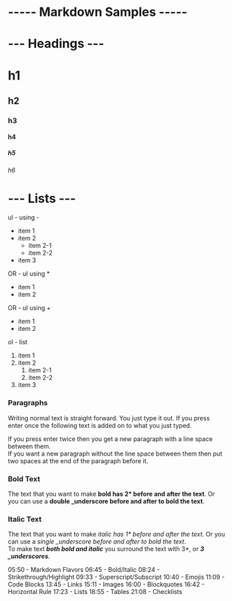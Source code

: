 # ----- Markdown Samples -----

# --- Headings ---

# h1

## h2

### h3

#### h4

##### h5

###### h6

# --- Lists ---

ul - using -

- item 1
- item 2
  - item 2-1
  - item 2-2
- item 3

OR - ul using \*

- item 1
- item 2

OR - ul using +

- item 1
- item 2

ol - list

1. item 1
2. item 2
   1. item 2-1
   2. item 2-2
3. item 3

### Paragraphs

Writing normal text is straight forward. You just type it out.
If you press enter once the following text is added on to what you just typed.

If you press enter twice then you get a new paragraph with a line space between them.  
If you want a new paragraph without the line space between them then put two spaces at the end of the paragraph before it.

### Bold Text

The text that you want to make **bold has 2\* before and after the text**. Or you can use a **double \_underscore before and after to bold the text**.

### Italic Text

The text that you want to make _italic has 1\* before and after the text_. Or you can use a _single \_underscore before and after to bold the text_.  
To make text **_both bold and italic_** you surround the text with 3\*, or **_3 \_underscores_**.

05:50 - Markdown Flavors
06:45 - Bold/Italic
08:24 - Strikethrough/Highlight
09:33 - Superscript/Subscript
10:40 - Emojis
11:09 - Code Blocks
13:45 - Links
15:11 - Images
16:00 - Blockquotes
16:42 - Horizontal Rule
17:23 - Lists
18:55 - Tables
21:08 - Checklists
